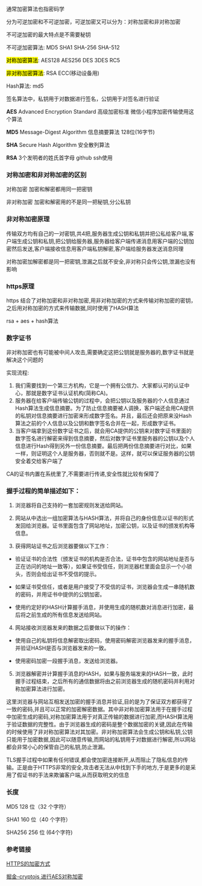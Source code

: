 通常加密算法也指密码学

分为可逆加密和不可逆加密，可逆加密又可以分为：对称加密和非对称加密

不可逆加密的最大特点是不需要秘钥



不可逆加密算法:  MD5 SHA1 SHA-256 SHA-512

<mark>对称加密算法</mark>: AES128 AES256  DES  3DES  RC5

<mark>非对称加密算法</mark>: RSA  ECC(移动设备用)

Hash算法: md5



签名算法中，私钥用于对数据进行签名，公钥用于对签名进行验证



**AES** Advanced Encryption Standard  高级加密标准  微信小程序加密传输使用这个算法

**MD5** Message-Digest Algorithm  信息摘要算法  128位(16字节)

**SHA** Secure Hash Algorithm  安全散列算法

**RSA**  3个发明者的姓氏首字母  github ssh使用



### 对称加密和非对称加密的区别

对称加密 加密和解密都用同一把密钥

非对称加密  加密和解密用的不是同一把秘钥,分公私钥



### 非对称加密原理

传输双方均有自己的一对密钥,共4把,服务器生成公钥和私钥并把公私给客户端,客户端生成公钥和私钥,把公钥给服务器,服务器给客户端传递消息用客户端的公钥加密然后发送,客户端接收信息用客户端私钥解密,客户端给服务器发送消息同理

对称加密加解密都是同一把密钥,泄漏之后就不安全,非对称只会传公钥,泄漏也没有影响



### https原理

https 结合了对称加密和非对称加密,用非对称加密的方式来传输对称加密的密钥，之后用对称加密的方式来传输数据,同时使用了HASH算法

rsa + aes + hash算法



### 数字证书

非对称加密也有可能被中间人攻击,需要确定这把公钥就是服务器的,数字证书就是解决这个问题的

实现流程:

1. 我们需要找到一个第三方机构，它是一个拥有公信力、大家都认可的认证中心，那就是数字证书认证机构(简称CA)。
2. 服务器在给客户端传输公钥的过程中，会把公钥以及服务器的个人信息通过Hash算法生成信息摘要。为了防止信息摘要被人调换，客户端还会用CA提供的私钥对信息摘要进行加密来形成数字签名。并且，最后还会把原来没Hash算法之前的个人信息以及公钥和数字签名合并在一起，形成数字证书。
3. 当客户端拿到这份数字证书之后，就会用CA提供的公钥来对数字证书里面的数字签名进行解密来得到信息摘要，然后对数字证书里服务器的公钥以及个人信息进行Hash得到另外一份信息摘要。最后把两份信息摘要进行对比，如果一样，则证明这个人是服务器，否则就不是。这样，就可以保证服务器的公钥安全着交给客户端了

CA的证书内置在系统里了,不需要进行传递,安全性就比较有保障了



### 握手过程的简单描述如下：

1. 浏览器将自己支持的一套加密规则发送给网站。

2. 网站从中选出一组加密算法与HASH算法，并将自己的身份信息以证书的形式发回给浏览器。证书里面包含了网站地址，加密公钥，以及证书的颁发机构等信息。

3. 获得网站证书之后浏览器要做以下工作：

* 验证证书的合法性（颁发证书的机构是否合法，证书中包含的网站地址是否与正在访问的地址一致等），如果证书受信任，则浏览器栏里面会显示一个小锁头，否则会给出证书不受信的提示。

* 如果证书受信任，或者是用户接受了不受信的证书，浏览器会生成一串随机数的密码，并用证书中提供的公钥加密。

* 使用约定好的HASH计算握手消息，并使用生成的随机数对消息进行加密，最后将之前生成的所有信息发送给网站。

4. 网站接收浏览器发来的数据之后要做以下的操作：

* 使用自己的私钥将信息解密取出密码，使用密码解密浏览器发来的握手消息，并验证HASH是否与浏览器发来的一致。

* 使用密码加密一段握手消息，发送给浏览器。

5. 浏览器解密并计算握手消息的HASH，如果与服务端发来的HASH一致，此时握手过程结束，之后所有的通信数据将由之前浏览器生成的随机密码并利用对称加密算法进行加密。

这里浏览器与网站互相发送加密的握手消息并验证,目的是为了保证双方都获得了一致的密码,并且可以正常的加密解密数据。其中非对称加密算法用于在握手过程中加密生成的密码,对称加密算法用于对真正传输的数据进行加密,而HASH算法用于验证数据的完整性。由于浏览器生成的密码是整个数据加密的关键,因此在传输的时候使用了非对称加密算法对其加密。非对称加密算法会生成公钥和私钥,公钥只能用于加密数据,因此可以随意传输,而网站的私钥用于对数据进行解密,所以网站都会非常小心的保管自己的私钥,防止泄漏。

TLS握手过程中如果有任何错误,都会使加密连接断开,从而阻止了隐私信息的传输。正是由于HTTPS非常的安全,攻击者无法从中找到下手的地方,于是更多的是采用了假证书的手法来欺骗客户端,从而获取明文的信息











### 长度

MD5 128 位（32 个字符）

SHA1 160 位（40 个字符）

SHA256 256 位 (64个字符)





### 参考链接

[HTTPS的加密方式](https://segmentfault.com/a/1190000019687184)

[掘金-cryptojs 进行AES对称加密](https://juejin.cn/post/6985035199453085727)







